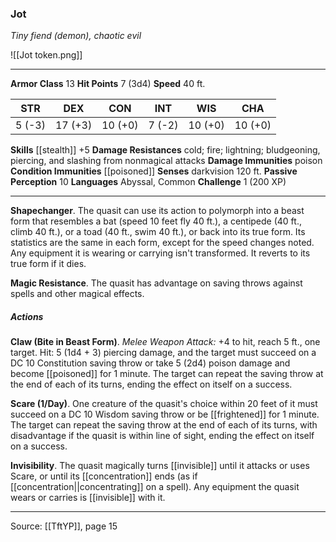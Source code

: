 ### Jot
_Tiny fiend (demon), chaotic evil_

![[Jot token.png]]


---

**Armor Class** 13
**Hit Points** 7 (3d4)
**Speed** 40 ft.

| STR     | DEX     | CON     | INT     | WIS     | CHA     |
|---------|---------|---------|---------|---------|---------|
| 5 (-3) | 17 (+3) | 10 (+0) | 7 (-2) | 10 (+0) | 10 (+0) |

**Skills** [[stealth]] +5
**Damage Resistances** cold; fire; lightning; bludgeoning, piercing, and slashing from nonmagical attacks
**Damage Immunities** poison
**Condition Immunities** [[poisoned]]
**Senses** darkvision 120 ft.
**Passive Perception** 10
**Languages** Abyssal, Common
**Challenge** 1 (200 XP)

---

**Shapechanger**. The quasit can use its action to polymorph into a beast form that resembles a bat (speed 10 feet fly 40 ft.), a centipede (40 ft., climb 40 ft.), or a toad (40 ft., swim 40 ft.), or back into its true form. Its statistics are the same in each form, except for the speed changes noted. Any equipment it is wearing or carrying isn't transformed. It reverts to its true form if it dies.

**Magic Resistance**. The quasit has advantage on saving throws against spells and other magical effects.

##### Actions
**Claw (Bite in Beast Form)**. _Melee Weapon Attack:_ +4 to hit, reach 5 ft., one target. Hit: 5 (1d4 + 3) piercing damage, and the target must succeed on a DC 10 Constitution saving throw or take 5 (2d4) poison damage and become [[poisoned]] for 1 minute. The target can repeat the saving throw at the end of each of its turns, ending the effect on itself on a success.

**Scare (1/Day)**. One creature of the quasit's choice within 20 feet of it must succeed on a DC 10 Wisdom saving throw or be [[frightened]] for 1 minute. The target can repeat the saving throw at the end of each of its turns, with disadvantage if the quasit is within line of sight, ending the effect on itself on a success.

**Invisibility**. The quasit magically turns [[invisible]] until it attacks or uses Scare, or until its [[concentration]] ends (as if [[concentration||concentrating]] on a spell). Any equipment the quasit wears or carries is [[invisible]] with it.


---

Source: [[TftYP]], page 15